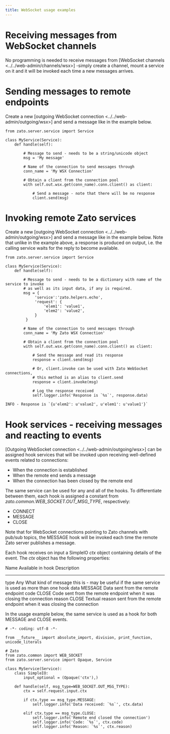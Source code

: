 ```yaml
---
title: WebSocket usage examples
---
```


Receiving messages from WebSocket channels
==========================================

No programming is needed to receive messages from [WebSocket channels \<../../web-admin/channels/wsx\>] -simply create a channel, mount a service on it and it will be invoked each time a new messages arrives.

Sending messages to remote endpoints
====================================

Create a new
[outgoing WebSocket connection \<../../web-admin/outgoing/wsx\>]
and send a message like in the example below.

``` {.python}
from zato.server.service import Service

class MyService(Service):
    def handle(self):

        # Message to send - needs to be a string/unicode object
        msg = 'My message'

        # Name of the connection to send messages through
        conn_name = 'My WSX Connection'

        # Obtain a client from the connection pool
        with self.out.wsx.get(conn_name).conn.client() as client:

            # Send a message - note that there will be no response
            client.send(msg)
```

Invoking remote Zato services
=============================

Create a new
[outgoing WebSocket connection \<../../web-admin/outgoing/wsx\>]
and send a message like in the example below. Note that unlike in the example above, a response is produced on output,
i.e. the calling service waits for the reply to become available.

``` {.python}
from zato.server.service import Service

class MyService(Service):
    def handle(self):

        # Message to send - needs to be a dictionary with name of the service to invoke
        # as well as its input data, if any is required.
        msg = {
             'service':'zato.helpers.echo',
             'request': {
                 'elem1': 'value1',
                 'elem2': 'value2',
             }
         }

        # Name of the connection to send messages through
        conn_name = 'My Zato WSX Connection'

        # Obtain a client from the connection pool
        with self.out.wsx.get(conn_name).conn.client() as client:

            # Send the message and read its response
            response = client.send(msg)

            # Or, client.invoke can be used with Zato WebSocket connections,
            # this method is an alias to client.send
            response = client.invoke(msg)

            # Log the response received
            self.logger.info('Response is `%s`', response.data)
```

``` {.python}
INFO - Response is `{u'elem2': u'value2', u'elem1': u'value1'}`
```

Hook services - receiving messages and reacting to events
=========================================================

[Outgoing WebSocket connection \<../../web-admin/outgoing/wsx\>] can be assigned hook services that will be invoked
upon receiving well-defined events related to connections:

-   When the connection is established
-   When the remote end sends a message
-   When the connection has been closed by the remote end

The same service can be used for any and all of the hooks. To differentiate between them, each hook is assigned a constant
from *zato.common.WEB_SOCKET.OUT_MSG_TYPE*, respectively:

-   CONNECT
-   MESSAGE
-   CLOSE

Note that for WebSocket connections pointing to Zato channels with pub/sub topics, the MESSAGE hook will be invoked each
time the remote Zato server publishes a message.

Each hook receives on input a SimpleIO *ctx* object containing details of the event. The *ctx* object has the following
properties:

  Name     Available in hook   Description
  -------- ------------------- ---------------------------------------------------------------------------------
  type     Any                 What kind of message this is - may be useful if the same service is used
                               as more than one hook
  data     MESSAGE             Data sent from the remote endpoint
  code     CLOSE               Code sent from the remote endpoint when it was closing the connection
  reason   CLOSE               Textual reason sent from the remote endpoint when it was closing the connection

In the usage example below, the same service is used as a hook for both MESSAGE and CLOSE events.

``` {.python}
# -*- coding: utf-8 -*-

from __future__ import absolute_import, division, print_function, unicode_literals

# Zato
from zato.common import WEB_SOCKET
from zato.server.service import Opaque, Service

class MyService(Service):
    class SimpleIO:
        input_optional = (Opaque('ctx'),)

    def handle(self, msg_type=WEB_SOCKET.OUT_MSG_TYPE):
        ctx = self.request.input.ctx

        if ctx.type == msg_type.MESSAGE:
            self.logger.info('Data received: `%s`', ctx.data)

        elif ctx.type == msg_type.CLOSE:
            self.logger.info('Remote end closed the connection')
            self.logger.info('Code: `%s`', ctx.code)
            self.logger.info('Reason: `%s`', ctx.reason)
```
